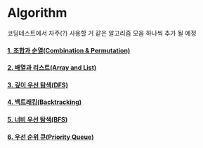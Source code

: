 # Algorithm



코딩테스트에서 자주(?) 사용할 거 같은 알고리즘 모음
하나씩 추가 될 예정 



#### [1. 조합과 순열(Combination & Permutation)](https://github.com/bosuksh/algo/blob/master/combination.md)

#### [2. 배열과 리스트(Array and List)](https://github.com/bosuksh/algo/blob/master/arrays_and_list.md)

#### [3. 깊이 우선 탐색(DFS)](https://github.com/bosuksh/algo/blob/master/dfs.md)

#### [4. 백트래킹(Backtracking)](https://github.com/bosuksh/algo/blob/master/backtracking.md)

#### [5. 너비 우선 탐색(BFS)](https://github.com/bosuksh/algo/blob/master/bfs.md)

#### [6. 우선 순위 큐(Priority Queue)](https://github.com/bosuksh/algo/blob/master/priorityQueue.md)
